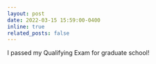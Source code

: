```yaml
---
layout: post
date: 2022-03-15 15:59:00-0400
inline: true
related_posts: false
---
```


I passed my Qualifying Exam for graduate school!
